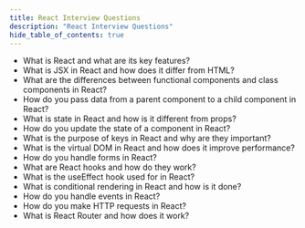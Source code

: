 ```yaml
---
title: React Interview Questions
description: "React Interview Questions"
hide_table_of_contents: true
---
```


- What is React and what are its key features?
- What is JSX in React and how does it differ from HTML?
- What are the differences between functional components and class components in React?
- How do you pass data from a parent component to a child component in React?
- What is state in React and how is it different from props?
- How do you update the state of a component in React?
- What is the purpose of keys in React and why are they important?
- What is the virtual DOM in React and how does it improve performance?
- How do you handle forms in React?
- What are React hooks and how do they work?
- What is the useEffect hook used for in React?
- What is conditional rendering in React and how is it done?
- How do you handle events in React?
- How do you make HTTP requests in React?
- What is React Router and how does it work?
